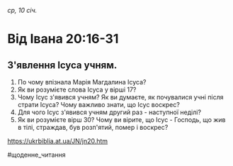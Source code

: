 
_ср, 10 січ._

# Від Івана 20:16-31

## З'явлення Ісуса учням.
1. По чому впізнала Марія Магдалина Ісуса?
2. Як ви розумієте слова Ісуса у вірші 17?
3. Чому Ісус з'явився учням? Як ви думаєте, як почувалися учні після страти Ісуса? Чому важливо знати, що Ісус воскрес?
4. Для чого Ісус з'явився учням другий раз - наступної неділі?
5. Як ви розумієте вірш 30? Чому ви вірите, що Ісус - Господь, що жив в тілі, страждав, був розп'ятий, помер і воскрес?

https://ukrbiblia.at.ua/JN/jn20.htm 

#щоденне_читання
